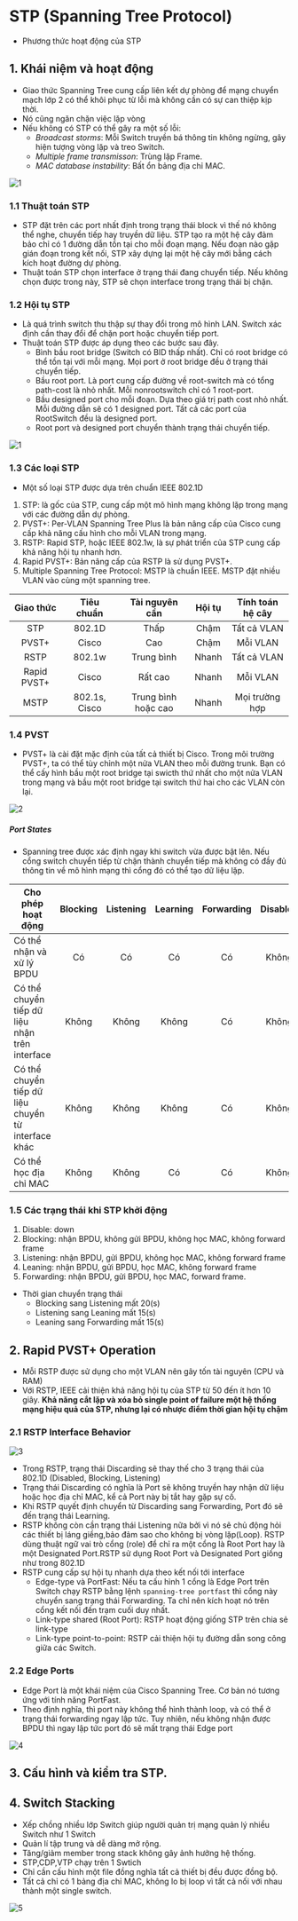 # STP (Spanning Tree Protocol) 
- Phương thức hoạt động của STP 
## 1. Khái niệm và hoạt động
- Giao thức Spanning Tree cung cấp liên kết dự phòng để mạng chuyển mạch lớp 2 có thể khôi phục từ lỗi mà không cần có sự can thiệp kịp thời.
- Nó cũng ngăn chặn việc lặp vòng
- Nếu không có STP có thể gây ra một số lỗi: 
    - *Broadcast storms*: Mỗi Switch truyền bá thông tin không ngừng, gây hiện tượng vòng lặp và treo Switch.
    - *Multiple frame transmisson*: Trùng lặp Frame.
    - *MAC database instability*: Bất ổn bảng địa chỉ MAC. 

![1](/image/2021-04-12_16-49-56.png)

### 1.1 Thuật toán STP 
- STP đặt trên các port nhất định trong trạng thái block vì thế nó không thể nghe, chuyển tiếp hay truyền dữ liệu. STP tạo ra một hệ cây đảm bảo chỉ có 1 đường dẫn tồn tại cho mỗi đoạn mạng. Nếu đoạn nào gặp gián đoạn trong kết nối, STP xây dựng lại một hệ cây mới bằng cách kích hoạt đường dự phòng.
- Thuật toán STP chọn interface ở trạng thái đang chuyển tiếp. Nếu không chọn được trong này, STP sẽ chọn interface trong trạng thái bị chặn.

### 1.2 Hội tụ STP 
- Là quá trình switch thu thập sự thay đổi trong mô hình LAN. Switch xác định cần thay đổi để chặn port hoặc chuyển tiếp port. 
- Thuật toán STP được áp dụng theo các bước sau đây.
    - Bình bầu root bridge (Switch có BID thấp nhất). Chỉ có root bridge có thể tồn tại với mỗi mạng. Mọi port ở root bridge đều ở trạng thái chuyển tiếp. 
    - Bầu root port. Là port cung cấp đường về root-switch mà có tổng path-cost là nhỏ nhất. Mỗi nonrootswitch chỉ có 1 root-port. 
    - Bầu designed port cho mỗi đoạn. Dựa theo giá trị path cost nhỏ nhất. Mỗi đường dẫn sẽ có 1 designed port. Tất cả các port của RootSwitch đều là designed port.
    - Root port và designed port chuyển thành trạng thái chuyển tiếp. 

![1](/image/2021-04-13_14-08-10.png)

### 1.3 Các loại STP 
- Một số loại STP được dựa trên chuẩn IEEE 802.1D
1. STP: là gốc của STP, cung cấp một mô hình mạng không lặp trong mạng với các đường dẫn dự phòng. 
2. PVST+: Per-VLAN Spanning Tree Plus là bản nâng cấp của Cisco cung cấp khả năng cấu hình cho mỗi VLAN trong mạng. 
3. RSTP: Rapid STP, hoặc IEEE 802.1w, là sự phát triển của STP cung cấp khả năng hội tụ nhanh hơn. 
4. Rapid PVST+: Bản nâng cấp của RSTP là sử dụng PVST+. 
5. Multiple Spanning Tree Protocol: MSTP là chuẩn IEEE. MSTP đặt nhiều VLAN vào cùng một spanning tree. 

|Giao thức|Tiêu chuẩn|Tài nguyên cần|Hội tụ|Tính toán hệ cây|
|:-------:|:--------:|:------------:|:----:|:--------------:|
|STP|802.1D|Thấp|Chậm|Tất cả VLAN|
|PVST+|Cisco|Cao|Chậm|Mỗi VLAN|
|RSTP|802.1w|Trung bình|Nhanh|Tất cả VLAN|
|Rapid PVST+|Cisco|Rất cao|Nhanh|Mỗi VLAN|
|MSTP|802.1s, Cisco|Trung bình hoặc cao|Nhanh|Mọi trường hợp|

### 1.4 PVST 
- PVST+ là cài đặt mặc định của tất cả thiết bị Cisco. Trong môi trường PVST+, ta có thể tùy chỉnh một nửa VLAN theo mỗi đường trunk. Bạn có thể cấy hình bầu một root bridge tại swicth thứ nhất cho một nửa VLAN trong mạng và bầu một root bridge tại switch thứ hai cho các VLAN còn lại. 

![2](/image/2021-04-13_14-43-47.png)

##### Port States
- Spanning tree được xác định ngay khi switch vừa được bật lên. Nếu cổng switch chuyển tiếp từ chặn thành chuyển tiếp mà không có đầy đủ thông tin về mô hình mạng thì cổng đó có thể tạo dữ liệu lặp. 

|Cho phép hoạt động|Blocking|Listening|Learning|Forwarding|Disabled|
|-------------|:-------------:|:-------------:|:-------------:|:-------------:|:-------------:|
|Có thể nhận và xử lý BPDU|Có|Có|Có|Có|Không|
|Có thể chuyển tiếp dữ liệu nhận trên interface|Không|Không|Không|Có|Không|
|Có thể chuyển tiếp dữ liệu chuyển từ interface khác|Không|Không|Không|Có|Không|
|Có thể học địa chỉ MAC|Không|Không|Có|Có|Không|

### 1.5 Các trạng thái khi STP khởi động 
1. Disable: down
2. Blocking: nhận BPDU, không gửi BPDU, không học MAC, không forward frame
3. Listening: nhận BPDU, gửi BPDU, không học MAC, không forward frame
4. Leaning: nhận BPDU, gửi BPDU, học MAC, không forward frame
5. Forwarding: nhận BPDU, gửi BPDU, học MAC, forward frame. 
- Thời gian chuyển trạng thái 
    - Blocking sang Listening mất 20(s)
    - Listening sang Leaning mất 15(s)
    - Leaning sang Forwarding mất 15(s)


## 2. Rapid PVST+ Operation 
- Mỗi RSTP được sử dụng cho một VLAN nên gây tốn tài nguyên (CPU và RAM)
- Với RSTP, IEEE cải thiện khả năng hội tụ của STP từ 50 đến ít hơn 10 giây. 
**Khả năng cắt lặp và xóa bỏ single point of failure một hệ thống mạng hiệu quả của STP, nhưng lại có nhược điểm thời gian hội tụ chậm**

### 2.1 RSTP Interface Behavior

![3](/image/2021-04-13_15-47-38.png)
- Trong RSTP, trạng thái Discarding sẽ thay thế cho 3 trạng thái của 802.1D (Disabled, Blocking, Listening) 
- Trạng thái Discarding có nghĩa là Port sẽ không truyền hay nhận dữ liệu hoặc học địa chỉ MAC, kể cả Port này bị tắt hay gặp sự cố. 
- Khi RSTP quyết định chuyển từ Discarding sang Forwarding, Port đó sẽ đến trạng thái Learning. 
- RSTP không còn cần trạng thái Listening nữa bởi vì nó sẽ chủ động hỏi các thiết bị láng giềng,bảo đảm sao cho không bị vòng lặp(Loop). RSTP dùng thuật ngữ vai trò cổng (role) để chỉ ra một cổng là Root Port hay là một Designated Port.RSTP sử dụng Root Port và Designated Port giống như trong 802.1D
- RSTP cung cấp sự hội tụ nhanh dựa theo kết nối tới interface
    - Edge-type và PortFast: Nếu ta cấu hình 1 cổng là Edge Port trên Switch chạy RSTP bằng lệnh `spanning-tree portfast` thì cổng này chuyển sang trạng thái Forwarding. Ta chỉ nên kích hoạt nó trên cổng kết nối đến trạm cuối duy nhất. 
    - Link-type shared (Root Port): RSTP hoạt động giống STP trên chia sẻ link-type
    - Link-type point-to-point: RSTP cải thiện hội tụ đường dẫn song công giữa các Switch.

### 2.2 Edge Ports
- Edge Port là một khái niệm của Cisco Spanning Tree. Cơ bản nó tương ứng với tính năng PortFast.
- Theo định nghĩa, thì port này không thể hình thành loop, và có thể ở trạng thái forwarding ngay lập tức. Tuy nhiên, nếu không nhận được BPDU thì ngay lập tức port đó sẽ mất trạng thái Edge port

![4](/image/2021-04-13_16-23-21.png)

## 3. Cấu hình và kiểm tra STP. 

## 4. Switch Stacking 

- Xếp chồng nhiều lớp Switch giúp người quản trị mạng quản lý nhiều Switch như 1 Switch
- Quản lí tập trung và dễ dàng mở rộng. 
- Tăng/giảm member trong stack không gây ảnh hưởng hệ thống. 
- STP,CDP,VTP chạy trên 1 Swtich
- Chỉ cần cấu hình một file đồng nghĩa tất cả thiết bị đều được đồng bộ. 
- Tất cả chỉ có 1 bảng địa chỉ MAC, không lo bị loop vì tất cả nối với nhau thành một single switch. 

![5](/image/2021-04-13_16-42-41.png)
